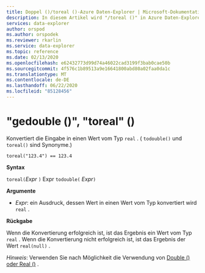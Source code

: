 ```yaml
---
title: Doppel ()/toreal ()-Azure Daten-Explorer | Microsoft-Dokumentation
description: In diesem Artikel wird "/toreal ()" in Azure Daten-Explorer beschrieben.
services: data-explorer
author: orspod
ms.author: orspodek
ms.reviewer: rkarlin
ms.service: data-explorer
ms.topic: reference
ms.date: 02/13/2020
ms.openlocfilehash: e62432773d99d74a46022cad3199f3bab0cae50b
ms.sourcegitcommit: 4f576c1b89513a9e16641800abd80a02faa0da1c
ms.translationtype: MT
ms.contentlocale: de-DE
ms.lasthandoff: 06/22/2020
ms.locfileid: "85128456"
---
```

# <a name="todouble-toreal"></a>"gedouble ()", "toreal" ()

Konvertiert die Eingabe in einen Wert vom Typ `real` . ( `todouble()` und `toreal()` sind Synonyme.)

```kusto
toreal("123.4") == 123.4
```

**Syntax**

`toreal(`*Expr* `)` 
 Expr `todouble(` *Expr*`)`

**Argumente**

* *Expr*: ein Ausdruck, dessen Wert in einen Wert vom Typ konvertiert wird `real` .

**Rückgabe**

Wenn die Konvertierung erfolgreich ist, ist das Ergebnis ein Wert vom Typ `real` .
Wenn die Konvertierung nicht erfolgreich ist, ist das Ergebnis der Wert `real(null)` .

*Hinweis*: Verwenden Sie nach Möglichkeit die Verwendung von [Double () oder Real ()](./scalar-data-types/real.md) .